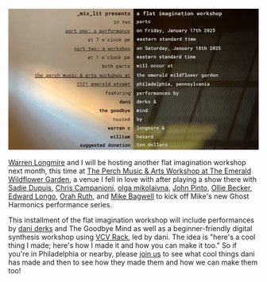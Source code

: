 ![fiw2](pics/fiw2.jpeg 'fiw2')

[Warren Longmire](https://alongmirewriter.squarespace.com/) and I will be hosting another flat imagination workshop next month, this time at [The Perch Music & Arts Workshop at The Emerald Wildflower Garden](https://www.emeraldwildflowergarden.org/the-perch-music-arts-studio), a venue I fell in love with after playing a show there with [Sadie Dupuis](https://www.sadiedupuis.com/), [Chris Campanioni](https://chriscampanioni.com/), [olga mikolaivna](https://olgamikolaivna.wordpress.com/), [John Pinto](https://pintopintopinto.com/), [Ollie Becker](https://olliebecker.net/), [Edward Longo](https://sunkenbasilica.bandcamp.com/album/starflesh), [Orah Ruth](https://www.instagram.com/orahruth.mp3/), and [Mike Bagwell](https://www.mikebagwell.me/) to kick off Mike's new Ghost Harmonics performance series. 

This installment of the flat imagination workshop will include performances by [dani derks](https://dndrks.com/) and The Goodbye Mind as well as a beginner-friendly digital synthesis workshop using [VCV Rack](https://vcvrack.com/), led by dani. The idea is "here's a cool thing I made; here's how I made it and how you can make it too." So if you're in Philadelphia or nearby, please [join us](https://www.eventbrite.com/e/-mix-lit-presents-a-flat-imagination-workshop-goodbye-mind-dani-derks-tickets-1116860623189?aff=oddtdtcreator) to see what cool things dani has made and then to see how they made them and how we can make them too! 